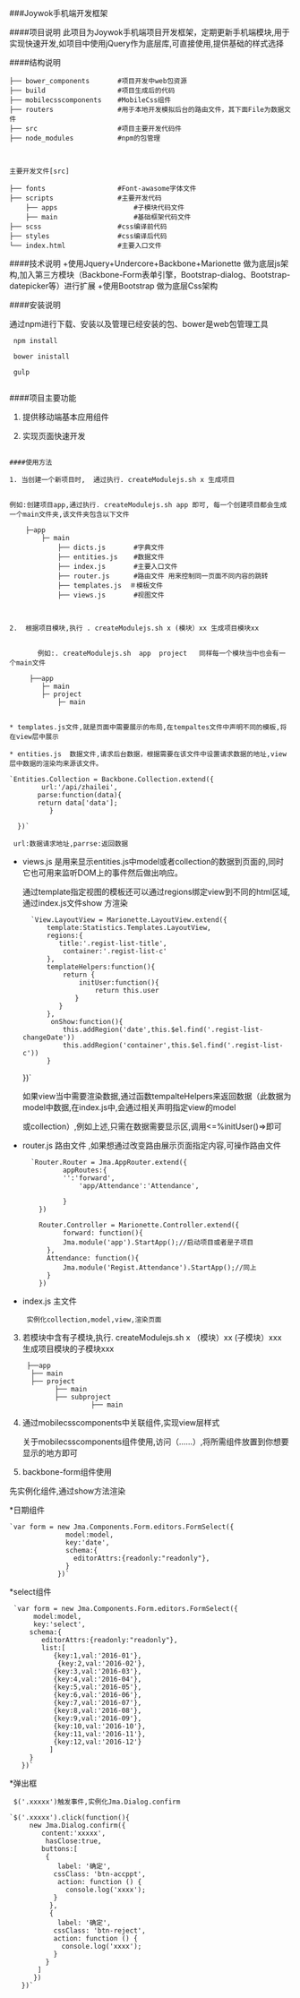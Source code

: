 ###Joywok手机端开发框架


####项目说明
此项目为Joywok手机端项目开发框架，定期更新手机端模块,用于实现快速开发,如项目中使用jQuery作为底层库,可直接使用,提供基础的样式选择


####结构说明

```
├── bower_components       #项目开发中web包资源
├── build                  #项目生成后的代码
├── mobilecsscomponents    #MobileCss组件
├── routers                #用于本地开发模拟后台的路由文件，其下面File为数据文件
├── src                    #项目主要开发代码件
├── node_modules           #npm的包管理



主要开发文件[src]

├── fonts                  #Font-awasome字体文件
├── scripts                #主要开发代码
    ├── apps                   #子模块代码文件
    ├── main                   #基础框架代码文件
├── scss                   #css编译前代码
├── styles                 #css编译后代码
└── index.html             #主要入口文件

```

####技术说明
  +使用Jquery+Undercore+Backbone+Marionette 做为底层js架构,加入第三方模块（Backbone-Form表单引擎，Bootstrap-dialog、Bootstrap-datepicker等）进行扩展
  +使用Bootstrap 做为底层Css架构


####安装说明

 通过npm进行下载、安装以及管理已经安装的包、bower是web包管理工具
```
 npm install
    
 bower inistall
    
 gulp
    
```

####项目主要功能

1. 提供移动端基本应用组件

2. 实现页面快速开发 
```

####使用方法		

1. 当创建一个新项目时,  通过执行. createModulejs.sh x 生成项目  


例如:创建项目app,通过执行. createModulejs.sh app 即可, 每一个创建项目都会生成一个main文件夹,该文件夹包含以下文件

    ├─app        
        ├─ main             
            ├── dicts.js       #字典文件    
            ├── entities.js    #数据文件      
            ├── index.js       #主要入口文件    
            ├── router.js      #路由文件 用来控制同一页面不同内容的跳转    
            ├── templates.js  ＃模板文件   
            ├── views.js       #视图文件  
  
  

2.  根据项目模块,执行 . createModulejs.sh x (模块）xx 生成项目模块xx


	   例如:. createModulejs.sh  app  project   同样每一个模块当中也会有一个main文件                  

     ├──app    
        ├─ main     
        ├─ project    
            ├─ main     
            

* templates.js文件,就是页面中需要展示的布局,在tempaltes文件中声明不同的模板,将在view层中展示

* entities.js  数据文件,请求后台数据，根据需要在该文件中设置请求数据的地址,view层中数据的渲染均来源该文件。    
```
    `Entities.Collection = Backbone.Collection.extend({          
            url:'/api/zhailei',         
           parse:function(data){         
           return data['data']; 
              }        
           
      })`             

     url:数据请求地址,parrse:返回数据

* views.js  是用来显示entities.js中model或者collection的数据到页面的,同时它也可用来监听DOM上的事件然后做出响应。

	通过template指定视图的模板还可以通过regions绑定view到不同的html区域,通过index.js文件show 方渲染  

    	`View.LayoutView = Marionette.LayoutView.extend({
            template:Statistics.Templates.LayoutView,
            regions:{
               title:'.regist-list-title',
                container:'.regist-list-c'
            },
            templateHelpers:function(){
                return {
                    initUser:function(){
                        return this.user
                   }
               }
            },
             onShow:function(){
                this.addRegion('date',this.$el.find('.regist-list-changeDate'))
                this.addRegion('container',this.$el.find('.regist-list-c'))
            }
    })`

     如果view当中需要渲染数据,通过函数tempalteHelpers来返回数据（此数据为model中数据,在index.js中,会通过相关声明指定view的model 

    或collection）,例如上述,只需在数据需要显示区,调用<=%initUser()=>即可
 

* router.js    路由文件 ,如果想通过改变路由展示页面指定内容,可操作路由文件		

	    `Router.Router = Jma.AppRouter.extend({
	          	appRoutes:{
		       	'':'forward',
		        	'app/Attendance':'Attendance',
			
	        	}
	      })

	      Router.Controller = Marionette.Controller.extend({
	      		forward: function(){
	       		Jma.module('app').StartApp();//启动项目或者是子项目			
	       	},
	       	Attendance: function(){
	       		Jma.module('Regist.Attendance').StartApp();//同上
	       	}
	      })

* index.js    主文件

	   实例化collection,model,view,渲染页面

3. 若模块中含有子模块,执行. createModulejs.sh x （模块）xx (子模块）xxx  生成项目模块的子模块xxx	

    	├──app   
         ├── main              
         ├── project
               ├── main    
               ├── subproject    
                        ├── main			

4. 通过mobilecsscomponents中关联组件,实现view层样式

	关于mobilecsscomponents组件使用,访问（......）,将所需组件放置到你想要显示的地方即可

5. backbone-form组件使用
 
 先实例化组件,通过show方法渲染

*日期组件

	`var form = new Jma.Components.Form.editors.FormSelect({
			      model:model,
			      key:'date',
			      schema:{
			        editorAttrs:{readonly:"readonly"},
			      }
			    })`

*select组件

     `var form = new Jma.Components.Form.editors.FormSelect({
          model:model,
          key:'select',
         schema:{
            editorAttrs:{readonly:"readonly"},
            list:[
               {key:1,val:'2016-01'},
                {key:2,val:'2016-02'},
               {key:3,val:'2016-03'},
               {key:4,val:'2016-04'},
               {key:5,val:'2016-05'},
               {key:6,val:'2016-06'},
               {key:7,val:'2016-07'},
               {key:8,val:'2016-08'},
               {key:9,val:'2016-09'},
               {key:10,val:'2016-10'},
               {key:11,val:'2016-11'},
               {key:12,val:'2016-12'}
              ]
         }
       })`


*弹出框

     $('.xxxxx')触发事件,实例化Jma.Dialog.confirm

    `$('.xxxxx').click(function(){
         new Jma.Dialog.confirm({
            content:'xxxxx',
             hasClose:true,
            buttons:[
             {
                label: '确定',
               cssClass: 'btn-accppt',
                action: function () {
                  console.log('xxxx');
               }
              },
              {
                label: '确定',
               cssClass: 'btn-reject',
               action: function () {
                 console.log('xxxx');
               }
             }
           ]
          })
       })`













 

        


  